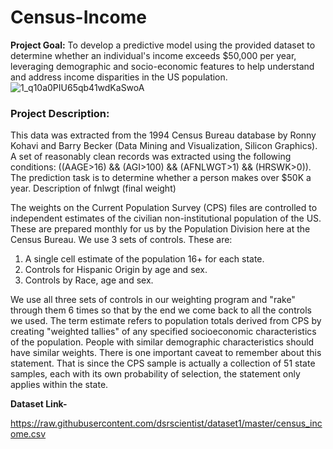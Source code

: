 # Census-Income
**Project Goal:** To develop a predictive model using the provided dataset to determine whether an individual's income exceeds $50,000 per year, leveraging demographic and socio-economic features to help understand and address income disparities in the US population.
![1_q10a0PIU65qb41wdKaSwoA](https://github.com/RimaDas89/Census-Income/assets/121311261/3711bb7f-a5e3-44ed-a784-5ebc2552da9a)

### Project Description:
This data was extracted from the 1994 Census Bureau database by Ronny Kohavi and Barry Becker (Data Mining and Visualization, Silicon Graphics). A set of reasonably clean records was extracted using the following conditions: ((AAGE>16) && (AGI>100) && (AFNLWGT>1) && (HRSWK>0)). The prediction task is to determine whether a person makes over $50K a year.
Description of fnlwgt (final weight)

The weights on the Current Population Survey (CPS) files are controlled to independent estimates of the civilian non-institutional population of the US. These are prepared monthly for us by the Population Division here at the Census Bureau. We use 3 sets of controls. These are:
1.	A single cell estimate of the population 16+ for each state.
2.	Controls for Hispanic Origin by age and sex.
3.	Controls by Race, age and sex.
   
We use all three sets of controls in our weighting program and "rake" through them 6 times so that by the end we come back to all the controls we used. The term estimate refers to population totals derived from CPS by creating "weighted tallies" of any specified socioeconomic characteristics of the population. People with similar demographic characteristics should have similar weights. There is one important caveat to remember about this statement. That is since the CPS sample is actually a collection of 51 state samples, each with its own probability of selection, the statement only applies within the state.

**Dataset Link-**

https://raw.githubusercontent.com/dsrscientist/dataset1/master/census_income.csv
